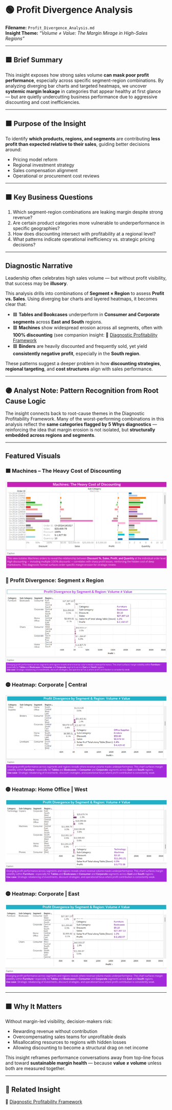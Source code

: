 # 🟢 Profit Divergence Analysis  
**Filename:** `Profit_Divergence_Analysis.md`  
**Insight Theme:** *“Volume ≠ Value: The Margin Mirage in High-Sales Regions”*

---

## 🟦 Brief Summary

This insight exposes how strong sales volume **can mask poor profit performance**, especially across specific segment-region combinations. By analyzing diverging bar charts and targeted heatmaps, we uncover **systemic margin leakage** in categories that appear healthy at first glance — but are quietly undercutting business performance due to aggressive discounting and cost inefficiencies.

---

## 🟩 Purpose of the Insight

To identify **which products, regions, and segments** are contributing **less profit than expected relative to their sales**, guiding better decisions around:

- Pricing model reform  
- Regional investment strategy  
- Sales compensation alignment  
- Operational or procurement cost reviews  

---

## 🟪 Key Business Questions

1. Which segment-region combinations are leaking margin despite strong revenue?  
2. Are certain product categories more vulnerable to underperformance in specific geographies?  
3. How does discounting intersect with profitability at a regional level?  
4. What patterns indicate operational inefficiency vs. strategic pricing decisions?

---

## Diagnostic Narrative

Leadership often celebrates high sales volume — but without profit visibility, that success may be **illusory**.

This analysis drills into combinations of **Segment × Region** to assess **Profit vs. Sales**. Using diverging bar charts and layered heatmaps, it becomes clear that:

- 🟦 **Tables and Bookcases** underperform in **Consumer and Corporate segments** across **East and South** regions.  
- 🟩 **Machines** show widespread erosion across all segments, often with **100% discounting** (see companion insight: 📄 [Diagnostic Profitability Framework](../Insights/Diagnostic_Profitability_Framework.md)
- 🟪 **Binders** are heavily discounted and frequently sold, yet yield **consistently negative profit**, especially in the **South region**.

These patterns suggest a deeper problem in how **discounting strategies**, **regional targeting**, and **cost structures** align with sales performance.

---

## 🟣 Analyst Note: Pattern Recognition from Root Cause Logic

The insight connects back to root-cause themes in the Diagnostic Profitability Framework. Many of the worst-performing combinations in this analysis reflect the **same categories flagged by 5 Whys diagnostics** — reinforcing the idea that margin erosion is not isolated, but **structurally embedded across regions and segments**.

---

## Featured Visuals

### 🟪 Machines – The Heavy Cost of Discounting  
![Machines Discounting](../../Assets/Machines_SubCat_Discounting.png)

### 🔵 Profit Divergence: Segment x Region  
![Profit Divergence – Category/Segment/Region](../../Assets/Profit_Divergence_Segement_CatSubCat_Reg.png)

### 🟡 Heatmap: Corporate | Central  
![Corporate Central Heatmap](../../Assets/Profit_Divergence_by_Cat_SubCat_Heatmap_Corporate_Central.png)

### 🟡 Heatmap: Home Office | West  
![Home Office West Heatmap](../../Assets/Profit_Divergence_by_CatSubCat_Heatmap_HomeOffice_West.png)

### 🟡 Heatmap: Corporate | East  
![Corporate East Heatmap](../../Assets/Profit_Divergence_CatSubCat_Heatmap_CorporateEast.png)

---

## 🟪 Why It Matters

Without margin-led visibility, decision-makers risk:

- Rewarding revenue without contribution  
- Overcompensating sales teams for unprofitable deals  
- Misallocating resources to regions with hidden losses  
- Allowing discounting to become a structural drag on net income  

This insight reframes performance conversations away from top-line focus and toward **sustainable margin health** — because **value ≠ volume** unless both are measured together.

---

## 🔗 Related Insight

📄 [Diagnostic Profitability Framework](../docs/insights/Diagnostic_Profitability_Framework.md)
